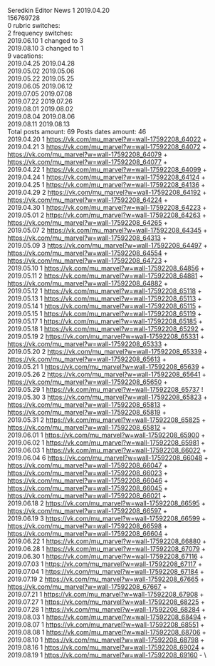 Seredkin	Editor News 1 2019.04.20\
156769728\
0 rubric switches:\
2 frequency switches:\
2019.06.10 1 changed to 3 \
2019.08.10 3 changed to 1 \
9 vacations:\
2019.04.25 2019.04.28 \
2019.05.02 2019.05.06 \
2019.05.22 2019.05.25 \
2019.06.05 2019.06.12 \
2019.07.05 2019.07.08 \
2019.07.22 2019.07.26 \
2019.08.01 2019.08.02 \
2019.08.04 2019.08.06 \
2019.08.11 2019.08.13 \
Total posts amount: 69	Posts dates amount: 46\
2019.04.20 1 https://vk.com/mu_marvel?w=wall-17592208_64022 + \
2019.04.21 3 https://vk.com/mu_marvel?w=wall-17592208_64072 + https://vk.com/mu_marvel?w=wall-17592208_64079 + https://vk.com/mu_marvel?w=wall-17592208_64077 + \
2019.04.22 1 https://vk.com/mu_marvel?w=wall-17592208_64099 + \
2019.04.24 1 https://vk.com/mu_marvel?w=wall-17592208_64124 + \
2019.04.25 1 https://vk.com/mu_marvel?w=wall-17592208_64136 + \
2019.04.29 2 https://vk.com/mu_marvel?w=wall-17592208_64192 + https://vk.com/mu_marvel?w=wall-17592208_64224 + \
2019.04.30 1 https://vk.com/mu_marvel?w=wall-17592208_64223 + \
2019.05.01 2 https://vk.com/mu_marvel?w=wall-17592208_64263 + https://vk.com/mu_marvel?w=wall-17592208_64265 + \
2019.05.07 2 https://vk.com/mu_marvel?w=wall-17592208_64345 + https://vk.com/mu_marvel?w=wall-17592208_64313 + \
2019.05.09 3 https://vk.com/mu_marvel?w=wall-17592208_64497 + https://vk.com/mu_marvel?w=wall-17592208_64554 + https://vk.com/mu_marvel?w=wall-17592208_64723 + \
2019.05.10 1 https://vk.com/mu_marvel?w=wall-17592208_64856 + \
2019.05.11 2 https://vk.com/mu_marvel?w=wall-17592208_64881 + https://vk.com/mu_marvel?w=wall-17592208_64882 + \
2019.05.12 1 https://vk.com/mu_marvel?w=wall-17592208_65118 + \
2019.05.13 1 https://vk.com/mu_marvel?w=wall-17592208_65113 + \
2019.05.14 1 https://vk.com/mu_marvel?w=wall-17592208_65115 + \
2019.05.15 1 https://vk.com/mu_marvel?w=wall-17592208_65119 + \
2019.05.17 1 https://vk.com/mu_marvel?w=wall-17592208_65185 + \
2019.05.18 1 https://vk.com/mu_marvel?w=wall-17592208_65292 + \
2019.05.19 2 https://vk.com/mu_marvel?w=wall-17592208_65331 + https://vk.com/mu_marvel?w=wall-17592208_65333 + \
2019.05.20 2 https://vk.com/mu_marvel?w=wall-17592208_65339 + https://vk.com/mu_marvel?w=wall-17592208_65613 + \
2019.05.21 1 https://vk.com/mu_marvel?w=wall-17592208_65639 + \
2019.05.26 2 https://vk.com/mu_marvel?w=wall-17592208_65641 + https://vk.com/mu_marvel?w=wall-17592208_65650 + \
2019.05.29 1 https://vk.com/mu_marvel?w=wall-17592208_65737 ! \
2019.05.30 3 https://vk.com/mu_marvel?w=wall-17592208_65823 + https://vk.com/mu_marvel?w=wall-17592208_65813 + https://vk.com/mu_marvel?w=wall-17592208_65819 + \
2019.05.31 2 https://vk.com/mu_marvel?w=wall-17592208_65825 + https://vk.com/mu_marvel?w=wall-17592208_65812 + \
2019.06.01 1 https://vk.com/mu_marvel?w=wall-17592208_65900 + \
2019.06.02 1 https://vk.com/mu_marvel?w=wall-17592208_65981 + \
2019.06.03 1 https://vk.com/mu_marvel?w=wall-17592208_66022 + \
2019.06.04 6 https://vk.com/mu_marvel?w=wall-17592208_66048 + https://vk.com/mu_marvel?w=wall-17592208_66047 + https://vk.com/mu_marvel?w=wall-17592208_66023 + https://vk.com/mu_marvel?w=wall-17592208_66046 + https://vk.com/mu_marvel?w=wall-17592208_66045 + https://vk.com/mu_marvel?w=wall-17592208_66021 + \
2019.06.18 2 https://vk.com/mu_marvel?w=wall-17592208_66595 + https://vk.com/mu_marvel?w=wall-17592208_66597 + \
2019.06.19 3 https://vk.com/mu_marvel?w=wall-17592208_66599 + https://vk.com/mu_marvel?w=wall-17592208_66598 + https://vk.com/mu_marvel?w=wall-17592208_66604 + \
2019.06.22 1 https://vk.com/mu_marvel?w=wall-17592208_66880 + \
2019.06.28 1 https://vk.com/mu_marvel?w=wall-17592208_67079 + \
2019.06.30 1 https://vk.com/mu_marvel?w=wall-17592208_67116 + \
2019.07.03 1 https://vk.com/mu_marvel?w=wall-17592208_67117 + \
2019.07.04 1 https://vk.com/mu_marvel?w=wall-17592208_67184 + \
2019.07.19 2 https://vk.com/mu_marvel?w=wall-17592208_67665 + https://vk.com/mu_marvel?w=wall-17592208_67667 + \
2019.07.21 1 https://vk.com/mu_marvel?w=wall-17592208_67908 + \
2019.07.27 1 https://vk.com/mu_marvel?w=wall-17592208_68225 + \
2019.07.28 1 https://vk.com/mu_marvel?w=wall-17592208_68284 + \
2019.08.03 1 https://vk.com/mu_marvel?w=wall-17592208_68494 + \
2019.08.07 1 https://vk.com/mu_marvel?w=wall-17592208_68551 + \
2019.08.08 1 https://vk.com/mu_marvel?w=wall-17592208_68706 + \
2019.08.10 1 https://vk.com/mu_marvel?w=wall-17592208_68798 + \
2019.08.16 1 https://vk.com/mu_marvel?w=wall-17592208_69024 + \
2019.08.19 1 https://vk.com/mu_marvel?w=wall-17592208_69160 - \

